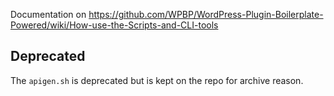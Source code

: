 Documentation on https://github.com/WPBP/WordPress-Plugin-Boilerplate-Powered/wiki/How-use-the-Scripts-and-CLI-tools 

## Deprecated

The `apigen.sh` is deprecated but is kept on the repo for archive reason.